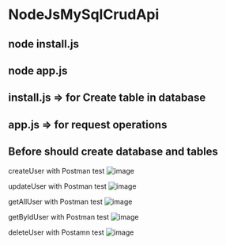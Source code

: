 # NodeJsMySqlCrudApi
## node install.js
## node app.js
## install.js => for Create table in database
## app.js => for request operations
## Before should create database and tables

createUser with Postman test
![image](https://user-images.githubusercontent.com/53389814/122653808-e7696e00-d14f-11eb-91f8-0a21edc64625.png)

updateUser with Postman test
![image](https://user-images.githubusercontent.com/53389814/122653877-6363b600-d150-11eb-98fe-21034fea3a21.png)

getAllUser with Postman test
![image](https://user-images.githubusercontent.com/53389814/122653935-d2d9a580-d150-11eb-9096-7deaeb6231c1.png)

getByIdUser with Postman test
![image](https://user-images.githubusercontent.com/53389814/122653956-f56bbe80-d150-11eb-9781-90fa47a8db03.png)

deleteUser with Postamn test
![image](https://user-images.githubusercontent.com/53389814/122653973-17654100-d151-11eb-8ff0-beb8a9c0097f.png)
